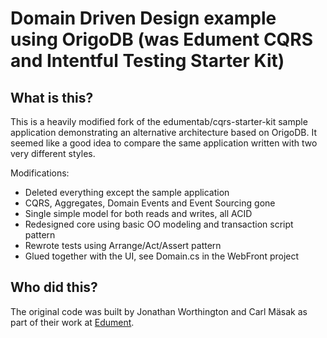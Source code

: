 # Domain Driven Design example using OrigoDB (was Edument CQRS and Intentful Testing Starter Kit)

## What is this?

This is a heavily modified fork of the edumentab/cqrs-starter-kit sample application demonstrating an alternative architecture based on  OrigoDB. It seemed like a good idea to compare the same application written with two very different styles.

Modifications:
* Deleted everything except the sample application
* CQRS, Aggregates, Domain Events and Event Sourcing gone
* Single simple model for both reads and writes, all ACID
* Redesigned core using basic OO modeling and transaction script pattern
* Rewrote tests using Arrange/Act/Assert pattern
* Glued together with the UI, see Domain.cs in the WebFront project


## Who did this?

The original code was built by Jonathan Worthington and Carl Mäsak as part of their
work at [Edument](http://www.edument.se/).

